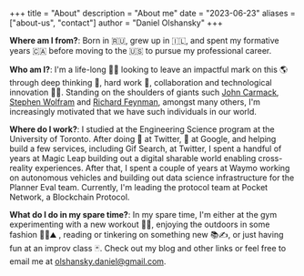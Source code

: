 +++
title = "About"
description = "About me"
date = "2023-06-23"
aliases = ["about-us", "contact"]
author = "Daniel Olshansky"
+++

**Where am I from?**: Born in 🇷🇺, grew up in 🇮🇱, and spent my formative years 🇨🇦 before moving to the 🇺🇸 to pursue my professional career.

**Who am I?**: I'm a life-long 🧑‍🎓 looking to leave an impactful mark on this 🌎 through deep thinking 🤔, hard work 👷, collaboration and technological innovation 🧑‍🔬. Standing on the shoulders of giants such [John Carmack](https://en.wikipedia.org/wiki/John_Carmack), [Stephen Wolfram](https://en.wikipedia.org/wiki/Stephen_Wolfram) and [Richard Feynman](https://en.wikipedia.org/wiki/Richard_Feynman), amongst many others, I'm increasingly motivated that we have such individuals in our world.

**Where do I work?**: I studied at the Engineering Science program at the University of Toronto. After doing 📱 at Twitter, 🤖 at Google, and helping build a few services, including Gif Search, at Twitter, I spent a handful of years at Magic Leap building out a digital sharable world enabling cross-reality experiences. After that, I spent a couple of years at Waymo working on autonomous vehicles and building out data science infrastructure for the Planner Eval team. Currently, I'm leading the protocol team at Pocket Network, a Blockchain Protocol.

**What do I do in my spare time?**: In my spare time, I'm either at the gym experimenting with a new workout 🏋🏽, enjoying the outdoors in some fashion 🥾🌲⛰ , reading or tinkering on something new 📚✍️, or just having fun at an improv class 🃏. Check out my blog and other links or feel free to email me at [olshansky.daniel@gmail.com](mailto:olshansky.daniel@gmail.com).
